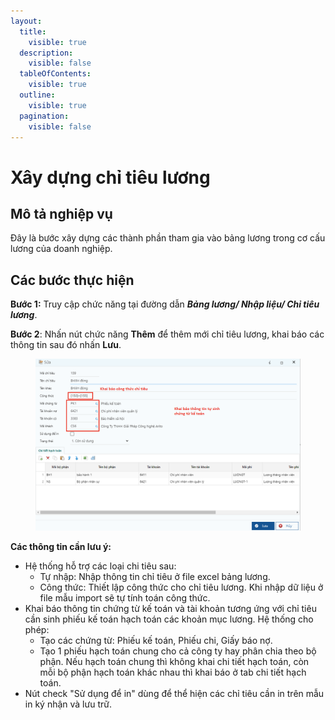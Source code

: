```yaml
---
layout:
  title:
    visible: true
  description:
    visible: false
  tableOfContents:
    visible: true
  outline:
    visible: true
  pagination:
    visible: false
---
```


# Xây dựng chỉ tiêu lương

## Mô tả nghiệp vụ

Đây là bước xây dựng các thành phần tham gia vào bảng lương trong cơ cấu lương của doanh nghiệp.

## Các bước thực hiện

**Bước 1:** Truy cập chức năng tại đường dẫn _**Bảng lương/ Nhập liệu/ Chỉ tiêu lương**_.

**Bước 2**: Nhấn nút chức năng **Thêm** để thêm mới chỉ tiêu lương, khai báo các thông tin sau đó nhấn **Lưu**.

<figure><img src="../.gitbook/assets/image (165).png" alt=""><figcaption></figcaption></figure>

**Các thông tin cần lưu ý:**

* Hệ thống hỗ trợ các loại chi tiêu sau:
  * Tự nhập: Nhập thông tin chỉ tiêu ở file excel bảng lương.
  * Công thức: Thiết lập công thức cho chỉ tiêu lương. Khi nhập dữ liệu ở file mẫu import sẽ tự tính toán công thức.
* Khai báo thông tin chứng từ kế toán và tài khoản tương ứng với chỉ tiêu cần sinh phiếu kế toán hạch toán các khoản mục lương. Hệ thống cho phép:
  * Tạo các chứng từ: Phiếu kế toán, Phiếu chi, Giấy báo nợ.
  * Tạo 1 phiếu hạch toán chung cho cả công ty hay phân chia theo bộ phận. Nếu hạch toán chung thì không khai chi tiết hạch toán, còn mỗi bộ phận hạch toán khác nhau thì khai báo ở tab chi tiết hạch toán.
* Nút check "Sử dụng để in" dùng để thể hiện các chỉ tiêu cần in trên mẫu in ký nhận và lưu trữ.
